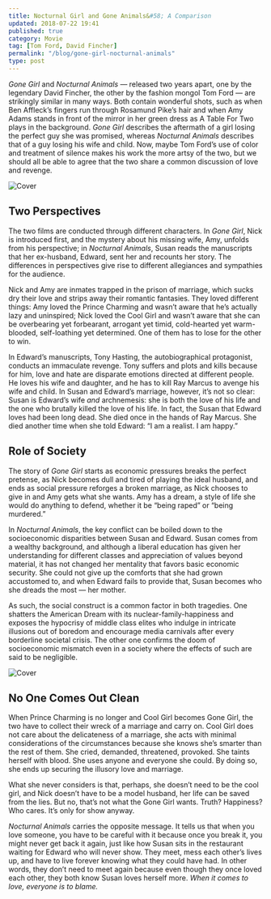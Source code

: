 ```yaml
---
title: Nocturnal Girl and Gone Animals&#58; A Comparison
updated: 2018-07-22 19:41
published: true
category: Movie
tag: [Tom Ford, David Fincher]
permalink: "/blog/gone-girl-nocturnal-animals"
type: post
---
```


_Gone Girl_ and _Nocturnal Animals_ — released two years apart, one by the legendary David Fincher, the other by the fashion mongol Tom Ford — are strikingly similar in many ways. Both contain wonderful shots, such as when Ben Affleck’s fingers run through Rosamund Pike’s hair and when Amy Adams stands in front of the mirror in her green dress as A Table For Two plays in the background. _Gone Girl_ describes the aftermath of a girl losing the perfect guy she was promised, whereas _Nocturnal Animals_ describes that of a guy losing his wife and child. Now, maybe Tom Ford’s use of color and treatment of silence makes his work the more artsy of the two, but we should all be able to agree that the two share a common discussion of love and revenge.  

![Cover](/blogimages/NA1.jpg)

## Two Perspectives

The two films are conducted through different characters. In _Gone Girl_, Nick is introduced first, and the mystery about his missing wife, Amy, unfolds from his perspective; in _Nocturnal Animals_, Susan reads the manuscripts that her ex-husband, Edward, sent her and recounts her story. The differences in perspectives give rise to different allegiances and sympathies for the audience.

Nick and Amy are inmates trapped in the prison of marriage, which sucks dry their love and strips away their romantic fantasies. They loved different things: Amy loved the Prince Charming and wasn’t aware that he’s actually lazy and uninspired; Nick loved the Cool Girl and wasn’t aware that she can be overbearing yet forbearant, arrogant yet timid, cold-hearted yet warm-blooded, self-loathing yet determined. One of them has to lose for the other to win.

In Edward’s manuscripts, Tony Hasting, the autobiographical protagonist, conducts an immaculate revenge. Tony suffers and plots and kills because for him, love and hate are disparate emotions directed at different people. He loves his wife and daughter, and he has to kill Ray Marcus to avenge his wife and child. In Susan and Edward’s marriage, however, it’s not so clear: Susan is Edward’s wife _and_ archnemesis: she is both the love of his life and the one who brutally killed the love of his life. In fact, the Susan that Edward loves had been long dead. She died once in the hands of Ray Marcus. She died another time when she told Edward: “I am a realist. I am happy.”

## Role of Society

The story of _Gone Girl_ starts as economic pressures breaks the perfect pretense, as Nick becomes dull and tired of playing the ideal husband, and ends as social pressure reforges a broken marriage, as Nick chooses to give in and Amy gets what she wants. Amy has a dream, a style of life she would do anything to defend, whether it be “being raped” or “being murdered.”

In _Nocturnal Animals_, the key conflict can be boiled down to the socioeconomic disparities between Susan and Edward. Susan comes from a wealthy background, and although a liberal education has given her understanding for different classes and appreciation of values beyond material, it has not changed her mentality that favors basic economic security. She could not give up the comforts that she had grown accustomed to, and when Edward fails to provide that, Susan becomes who she dreads the most — her mother.

As such, the social construct is a common factor in both tragedies. One shatters the American Dream with its nuclear-family-happiness and exposes the hypocrisy of middle class elites who indulge in intricate illusions out of boredom and encourage media carnivals after every borderline societal crisis. The other one confirms the doom of socioeconomic mismatch even in a society where the effects of such are said to be negligible.

![Cover](/blogimages/NA2.jpg)

## No One Comes Out Clean

When Prince Charming is no longer and Cool Girl becomes Gone Girl, the two have to collect their wreck of a marriage and carry on. Cool Girl does not care about the delicateness of a marriage, she acts with minimal considerations of the circumstances because she knows she’s smarter than the rest of them. She cried, demanded, threatened, provoked. She taints herself with blood. She uses anyone and everyone she could. By doing so, she ends up securing the illusory love and marriage.

What she never considers is that, perhaps, she doesn’t need to be the cool girl, and Nick doesn’t have to be a model husband, her life can be saved from the lies. But no, that’s not what the Gone Girl wants. Truth? Happiness? Who cares. It’s only for show anyway.

_Nocturnal Animals_ carries the opposite message. It tells us that when you love someone, you have to be careful with it because once you break it, you might never get back it again, just like how Susan sits in the restaurant waiting for Edward who will never show. They meet, mess each other’s lives up, and have to live forever knowing what they could have had. In other words, they don’t need to meet again because even though they once loved each other, they both know Susan loves herself more. _When it comes to love, everyone is to blame._
